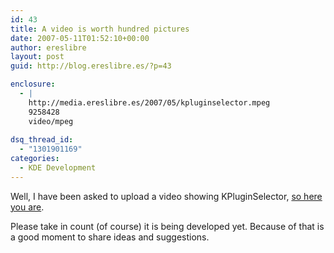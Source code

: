 ```yaml
---
id: 43
title: A video is worth hundred pictures
date: 2007-05-11T01:52:10+00:00
author: ereslibre
layout: post
guid: http://blog.ereslibre.es/?p=43

enclosure:
  - |
    http://media.ereslibre.es/2007/05/kpluginselector.mpeg
    9258428
    video/mpeg
    
dsq_thread_id:
  - "1301901169"
categories:
  - KDE Development
---
```

Well, I have been asked to upload a video showing KPluginSelector, <a href="http://media.ereslibre.es/2007/05/kpluginselector.mpeg" target="_blank">so here you are</a>.

Please take in count (of course) it is being developed yet. Because of that is a good moment to share ideas and suggestions.